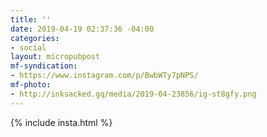 ```yaml
---
title: ''
date: 2019-04-19 02:37:36 -04:00
categories:
- social
layout: micropubpost
mf-syndication:
- https://www.instagram.com/p/BwbWTy7pNPS/
mf-photo:
- http://inksacked.gq/media/2019-04-23856/ig-st8gfy.png
---
```


{% include insta.html %}